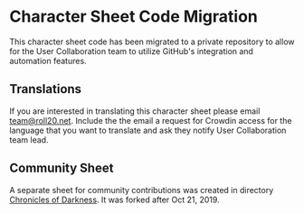 Character Sheet Code Migration
==================================

This character sheet code has been migrated to a private repository to allow for the User Collaboration team to utilize GitHub's integration and automation features. 

## Translations

If you are interested in translating this character sheet please email team@roll20.net. Include the the email a request for Crowdin access for the language that you want to translate and ask they notify User Collaboration team lead.

## Community Sheet

A separate sheet for community contributions was created in directory [Chronicles of Darkness](https://github.com/Roll20/roll20-character-sheets/tree/master/Chronicles%20of%20Darkness). It was forked after Oct 21, 2019.